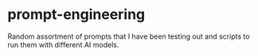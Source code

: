 # prompt-engineering
Random assortment of prompts that I have been testing out and scripts to run them with different AI models.

